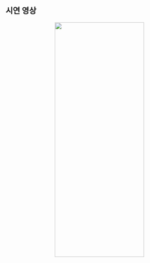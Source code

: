## 시연 영상

<p align="center">
<img src="https://github.com/bstream0138/likelion_0x02_ticket/assets/95029317/c9401718-0026-405c-bd41-2b8599e1268c" width="240" height="628">
</p>
